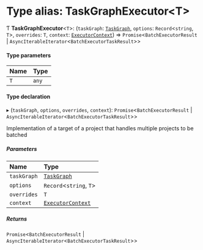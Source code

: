 # Type alias: TaskGraphExecutor\<T\>

Ƭ **TaskGraphExecutor**\<`T`\>: (`taskGraph`: [`TaskGraph`](../../devkit/documents/TaskGraph), `options`: `Record`\<`string`, `T`\>, `overrides`: `T`, `context`: [`ExecutorContext`](../../devkit/documents/ExecutorContext)) => `Promise`\<`BatchExecutorResult` \| `AsyncIterableIterator`\<`BatchExecutorTaskResult`\>\>

#### Type parameters

| Name | Type  |
| :--- | :---- |
| `T`  | `any` |

#### Type declaration

▸ (`taskGraph`, `options`, `overrides`, `context`): `Promise`\<`BatchExecutorResult` \| `AsyncIterableIterator`\<`BatchExecutorTaskResult`\>\>

Implementation of a target of a project that handles multiple projects to be batched

##### Parameters

| Name        | Type                                                        |
| :---------- | :---------------------------------------------------------- |
| `taskGraph` | [`TaskGraph`](../../devkit/documents/TaskGraph)             |
| `options`   | `Record`\<`string`, `T`\>                                   |
| `overrides` | `T`                                                         |
| `context`   | [`ExecutorContext`](../../devkit/documents/ExecutorContext) |

##### Returns

`Promise`\<`BatchExecutorResult` \| `AsyncIterableIterator`\<`BatchExecutorTaskResult`\>\>
